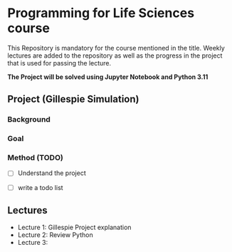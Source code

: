 # Programming for Life Sciences course
This Repository is mandatory for the course mentioned in the title. Weekly lectures are added to the repository as well as the progress in the project that is used for passing the lecture.

**The Project will be solved using Jupyter Notebook and Python 3.11**

## Project (Gillespie Simulation)
### Background
### Goal

### Method (TODO)
- [ ] Understand the project
- [ ] write a todo list



## Lectures
- Lecture 1: Gillespie Project explanation
- Lecture 2: Review Python
- Lecture 3: 